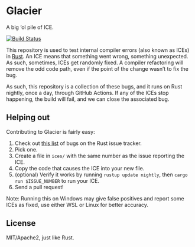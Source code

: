 # Glacier

A big ‘ol pile of ICE.

[![Build Status](https://github.com/rust-lang/glacier/workflows/Continuous%20Integration/badge.svg)](https://github.com/rust-lang/glacier/actions)

This repository is used to test internal compiler errors (also known as ICEs)
in [Rust]. An ICE means that something went wrong, something unexpected. As
such, sometimes, ICEs get randomly fixed. A compiler refactoring will remove
the odd code path, even if the point of the change wasn’t to fix the bug.

[Rust]: https://github.com/rust-lang/rust

As such, this repository is a collection of these bugs, and it runs on Rust
nightly, once a day, through GitHub Actions. If any of the ICEs stop happening, the build
will fail, and we can close the associated bug.

## Helping out

Contributing to Glacier is fairly easy:

1. Check out [this list][ices] of bugs on the Rust issue tracker.
2. Pick one.
3. Create a file in `ices/` with the same number as the issue reporting the ICE.
4. Copy the code that causes the ICE into your new file.
5. (optional) Verify it works by running `rustup update nightly`, then
   `cargo run $ISSUE_NUMBER` to run your ICE.
6. Send a pull request!

Note: Running this on Windows may give false positives and report some ICEs as fixed,
use either WSL or Linux for better accuracy.

[ices]: https://github.com/rust-lang/rust/issues?q=is%3Aissue+is%3Aopen+label%3AI-ICE+-label%3AE-needs-mcve+-label%3Aglacier+-label%3Arequires-debug-assertions

## License

MIT/Apache2, just like Rust.
